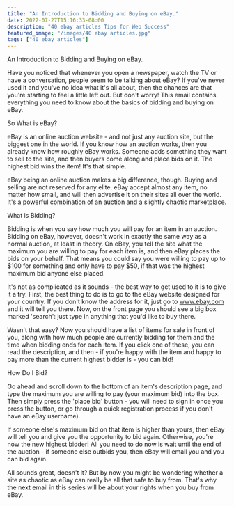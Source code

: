 ```yaml
---
title: "An Introduction to Bidding and Buying on eBay."
date: 2022-07-27T15:16:33-08:00
description: "40 ebay articles Tips for Web Success"
featured_image: "/images/40 ebay articles.jpg"
tags: ["40 ebay articles"]
---
```


An Introduction to Bidding and Buying on eBay.

Have you noticed that whenever you open a newspaper, watch the TV or have a conversation, people seem to be talking about eBay? If you've never used it and you've no idea what it's all about, then the chances are that you're starting to feel a little left out. But don't worry! This email contains everything you need to know about the basics of bidding and buying on eBay.

So What is eBay?

eBay is an online auction website - and not just any auction site, but the biggest one in the world. If you know how an auction works, then you already know how roughly eBay works. Someone adds something they want to sell to the site, and then buyers come along and place bids on it. The highest bid wins the item! It's that simple.

eBay being an online auction makes a big difference, though. Buying and selling are not reserved for any elite. eBay accept almost any item, no matter how small, and will then advertise it on their sites all over the world. It's a powerful combination of an auction and a slightly chaotic marketplace. 

What is Bidding?

Bidding is when you say how much you will pay for an item in an auction. Bidding on eBay, however, doesn't work in exactly the same way as a normal auction, at least in theory. On eBay, you tell the site what the maximum you are willing to pay for each item is, and then eBay places the bids on your behalf. That means you could say you were willing to pay up to $100 for something and only have to pay $50, if that was the highest maximum bid anyone else placed.

It's not as complicated as it sounds - the best way to get used to it is to give it a try. First, the best thing to do is to go to the eBay website designed for your country. If you don't know the address for it, just go to www.ebay.com and it will tell you there. Now, on the front page you should see a big box marked 'search': just type in anything that you'd like to buy there.

Wasn't that easy? Now you should have a list of items for sale in front of you, along with how much people are currently bidding for them and the time when bidding ends for each item. If you click one of these, you can read the description, and then - if you're happy with the item and happy to pay more than the current highest bidder is - you can bid!

How Do I Bid?

Go ahead and scroll down to the bottom of an item's description page, and type the maximum you are willing to pay (your maximum bid) into the box. Then simply press the 'place bid' button - you will need to sign in once you press the button, or go through a quick registration process if you don't have an eBay username).

If someone else's maximum bid on that item is higher than yours, then eBay will tell you and give you the opportunity to bid again. Otherwise, you're now the new highest bidder! All you need to do now is wait until the end of the auction - if someone else outbids you, then eBay will email you and you can bid again.

All sounds great, doesn't it? But by now you might be wondering whether a site as chaotic as eBay can really be all that safe to buy from. That's why the next email in this series will be about your rights when you buy from eBay.

